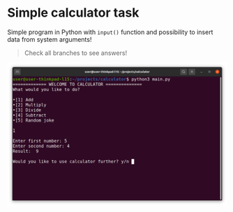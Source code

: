 # Simple calculator task

Simple program in Python with `input()` function and possibility to insert data from system arguments!

> Check all branches to see answers!

![Screen of program](img.png)
